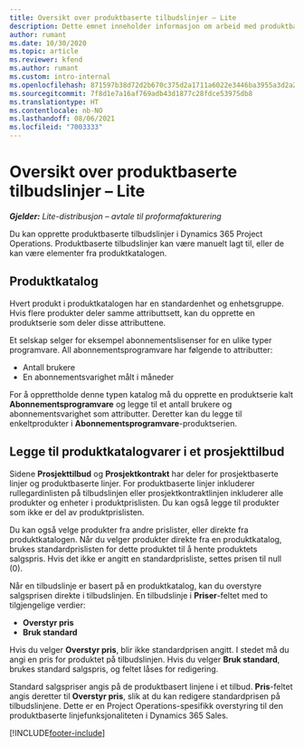 ```yaml
---
title: Oversikt over produktbaserte tilbudslinjer – Lite
description: Dette emnet inneholder informasjon om arbeid med produktbaserte tilbudslinjer.
author: rumant
ms.date: 10/30/2020
ms.topic: article
ms.reviewer: kfend
ms.author: rumant
ms.custom: intro-internal
ms.openlocfilehash: 871597b38d72d2b670c375d2a1711a6022e3446ba3955a3d2a233a6486d85f5c
ms.sourcegitcommit: 7f8d1e7a16af769adb43d1877c28fdce53975db8
ms.translationtype: HT
ms.contentlocale: nb-NO
ms.lasthandoff: 08/06/2021
ms.locfileid: "7003333"
---
```

# <a name="product-based-quote-lines-overview---lite"></a>Oversikt over produktbaserte tilbudslinjer – Lite

_**Gjelder:** Lite-distribusjon – avtale til proformafakturering_

Du kan opprette produktbaserte tilbudslinjer i Dynamics 365 Project Operations. Produktbaserte tilbudslinjer kan være manuelt lagt til, eller de kan være elementer fra produktkatalogen.

## <a name="product-catalog"></a>Produktkatalog

Hvert produkt i produktkatalogen har en standardenhet og enhetsgruppe. Hvis flere produkter deler samme attributtsett, kan du opprette en produktserie som deler disse attributtene. 

Et selskap selger for eksempel abonnementslisenser for en ulike typer programvare. All abonnementsprogramvare har følgende to attributter:

- Antall brukere
- En abonnementsvarighet målt i måneder

For å opprettholde denne typen katalog må du opprette en produktserie kalt **Abonnementsprogramvare** og legge til et antall brukere og abonnementsvarighet som attributter. Deretter kan du legge til enkeltprodukter i **Abonnementsprogramvare**-produktserien.

## <a name="add-product-catalog-items-to-a-project-quote"></a>Legge til produktkatalogvarer i et prosjekttilbud

Sidene **Prosjekttilbud** og **Prosjektkontrakt** har deler for prosjektbaserte linjer og produktbaserte linjer. For produktbaserte linjer inkluderer rullegardinlisten på tilbudslinjen eller prosjektkontraktlinjen inkluderer alle produkter og enheter i produktprislisten. Du kan også legge til produkter som ikke er del av produktprislisten.

Du kan også velge produkter fra andre prislister, eller direkte fra produktkatalogen. Når du velger produkter direkte fra en produktkatalog, brukes standardprislisten for dette produktet til å hente produktets salgspris. Hvis det ikke er angitt en standardprisliste, settes prisen til null (0).

Når en tilbudslinje er basert på en produktkatalog, kan du overstyre salgsprisen direkte i tilbudslinjen. En tilbudslinje i **Priser**-feltet med to tilgjengelige verdier:

- **Overstyr pris**
- **Bruk standard**

Hvis du velger **Overstyr pris**, blir ikke standardprisen angitt. I stedet må du angi en pris for produktet på tilbudslinjen. Hvis du velger **Bruk standard**, brukes standard salgspris, og feltet låses for redigering.

Standard salgspriser angis på de produktbasert linjene i et tilbud. **Pris**-feltet angis deretter til **Overstyr pris**, slik at du kan redigere standardprisen på tilbudslinjene. Dette er en Project Operations-spesifikk overstyring til den produktbaserte linjefunksjonaliteten i Dynamics 365 Sales.


[!INCLUDE[footer-include](../../includes/footer-banner.md)]